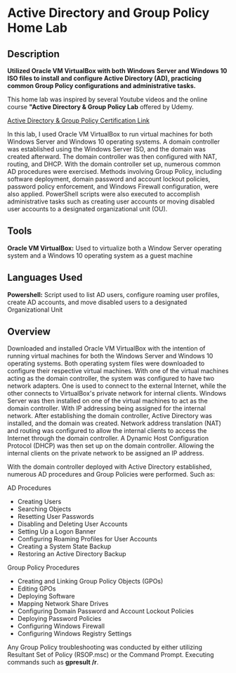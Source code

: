 # Active Directory and Group Policy Home Lab

## Description

**Utilized Oracle VM VirtualBox with both Windows Server and Windows 10 ISO files to install and configure Active Directory (AD), practicing common Group Policy configurations and administrative tasks.**

This home lab was inspired by several Youtube videos and the online course **"Active Directory & Group Policy Lab** offered by Udemy.

<a href="https://github.com/AaronRMartinez/Active-Directory-and-Group-Policy-Home-Lab/blob/main/ActiveDirectoryandGroupPolicyLab.pdf">Active Directory & Group Policy Certification Link</a>

In this lab, I used Oracle VM VirtualBox to run virtual machines for both Windows Server and Windows 10 operating systems. A domain controller was established using the Windows Server ISO, and the domain was created afterward. The domain controller was then configured with NAT, routing, and DHCP. With the domain controller set up, numerous common AD procedures were exercised. Methods involving Group Policy, including software deployment, domain password and account lockout policies, password policy enforcement, and Windows Firewall configuration, were also applied. PowerShell scripts were also executed to accomplish administrative tasks such as creating user accounts or moving disabled user accounts to a designated organizational unit (OU).

## Tools

**Oracle VM VirtualBox:** Used to virtualize both a Window Server operating system and a Windows 10 operating system as a guest machine

## Languages Used

**Powershell:** Script used to list AD users, configure roaming user profiles, create AD accounts, and move disabled users to a designated Organizational Unit

## Overview

Downloaded and installed Oracle VM VirtualBox with the intention of running virtual machines for both the Windows Server and Windows 10 operating systems. Both operating system files were downloaded to configure their respective virtual machines. With one of the virtual machines acting as the domain controller, the system was configured to have two network adapters. One is used to connect to the external Internet, while the other connects to VirtualBox's private network for internal clients. Windows Server was then installed on one of the virtual machines to act as the domain controller. With IP addressing being assigned for the internal network. After establishing the domain controller, Active Directory was installed, and the domain was created. Network address translation (NAT) and routing was configured to allow the internal clients to access the Internet through the domain controller. A Dynamic Host Configuration Protocol (DHCP) was then set up on the domain controller. Allowing the internal clients on the private network to be assigned an IP address.

With the domain controller deployed with Active Directory established, numerous AD procedures and Group Policies were performed. Such as:

AD Procedures
  - Creating Users
  - Searching Objects
  - Resetting User Passwords
  - Disabling and Deleting User Accounts
  - Setting Up a Logon Banner
  - Configuring Roaming Profiles for User Accounts
  - Creating a System State Backup
  - Restoring an Active Directory Backup

Group Policy Procedures
  - Creating and Linking Group Policy Objects (GPOs)
  - Editing GPOs
  - Deploying Software
  - Mapping Network Share Drives
  - Configuring Domain Password and Account Lockout Policies
  - Deploying Password Policies
  - Configuring Windows Firewall
  - Configuring Windows Registry Settings

Any Group Policy troubleshooting was conducted by either utilizing Resultant Set of Policy (RSOP.msc) or the Command Prompt. Executing commands such as **gpresult /r**.


